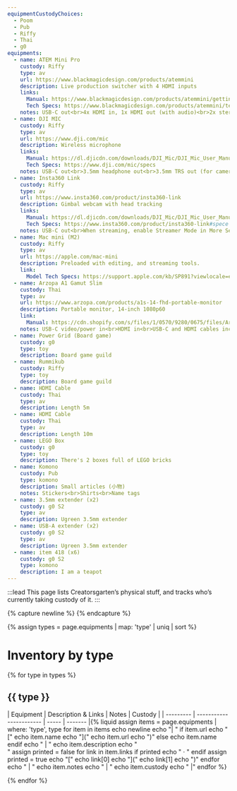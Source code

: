 ```yaml
---
equipmentCustodyChoices:
  - Poom
  - Pub
  - Riffy
  - Thai
  - g0
equipments:
  - name: ATEM Mini Pro
    custody: Riffy
    type: av
    url: https://www.blackmagicdesign.com/products/atemmini
    description: Live production switcher with 4 HDMI inputs
    links:
      Manual: https://www.blackmagicdesign.com/products/atemmini/gettingstarted
      Tech Specs: https://www.blackmagicdesign.com/products/atemmini/techspecs/W-APS-14
    notes: USB-C out<br>4x HDMI in, 1x HDMI out (with audio)<br>2x stereo mini jack in
  - name: DJI MIC
    custody: Riffy
    type: av
    url: https://www.dji.com/mic
    description: Wireless microphone
    links:
      Manual: https://dl.djicdn.com/downloads/DJI_Mic/DJI_Mic_User_Manual_v1.0_en.pdf
      Tech Specs: https://www.dji.com/mic/specs
    notes: USB-C out<br>3.5mm headphone out<br>3.5mm TRS out (for camera)<br>4 hours operating time<br>2m40s to charge
  - name: Insta360 Link
    custody: Riffy
    type: av
    url: https://www.insta360.com/product/insta360-link
    description: Gimbal webcam with head tracking
    links:
      Manual: https://dl.djicdn.com/downloads/DJI_Mic/DJI_Mic_User_Manual_v1.2_en.pdf
      Tech Specs: https://www.insta360.com/product/insta360-link#spece
    notes: USB-C out<br>When streaming, enable Streamer Mode in More Settings to enable 60fps output
  - name: Mac mini (M2)
    custody: Riffy
    type: av
    url: https://apple.com/mac-mini
    description: Preloaded with editing, and streaming tools.
    link:
      Model Tech Specs: https://support.apple.com/kb/SP891?viewlocale=en_US&locale=en_US
  - name: Arzopa A1 Gamut Slim
    custody: Thai
    type: av
    url: https://www.arzopa.com/products/a1s-14-fhd-portable-monitor
    description: Portable monitor, 14-inch 1080p60
    link:
      Manual: https://cdn.shopify.com/s/files/1/0570/9280/0675/files/Arzopa_A1S.pdf?v=1707041874
    notes: USB-C video/power in<br>HDMI in<br>USB-C and HDMI cables included
  - name: Power Grid (Board game)
    custody: g0
    type: toy
    description: Board game guild
  - name: Rummikub
    custody: Riffy
    type: toy
    description: Board game guild
  - name: HDMI Cable
    custody: Thai
    type: av
    description: Length 5m
  - name: HDMI Cable
    custody: Thai
    type: av
    description: Length 10m
  - name: LEGO Box
    custody: g0
    type: toy
    description: There's 2 boxes full of LEGO bricks
  - name: Komono
    custody: Pub
    type: komono
    description: Small articles (小物)
    notes: Stickers<br>Shirts<br>Name tags
  - name: 3.5mm extender (x2)
    custody: g0 S2
    type: av
    description: Ugreen 3.5mm extender
  - name: USB-A extender (x2)
    custody: g0 S2
    type: av
    description: Ugreen 3.5mm extender
  - name: item 418 (x6)
    custody: g0 S2
    type: komono
    description: I am a teapot
---
```


:::lead
This page lists Creatorsgarten’s physical stuff, and tracks who’s currently taking custody of it.
:::

{% capture newline %}
{% endcapture %}

{% assign types = page.equipments | map: 'type' | uniq | sort %}

# Inventory by type

{% for type in types %}

## {{ type }}

| Equipment | Description &amp; Links | Notes | Custody |
| --------- | ----------------------- | ----- | ------- |{% liquid
assign items = page.equipments | where: 'type', type
for item in items
  echo newline
  echo "| "
  if item.url
    echo "["
    echo item.name
    echo "]("
    echo item.url
    echo ")"
  else
    echo item.name
  endif
  echo " | "
  echo item.description
  echo "<br>"
  assign printed = false
  for link in item.links
    if printed
      echo " &middot; "
    endif
    assign printed = true
    echo "["
    echo link[0]
    echo "]("
    echo link[1]
    echo ")"
  endfor
  echo " | "
  echo item.notes
  echo " | "
  echo item.custody
  echo " |"
endfor
%}

{% endfor %}
